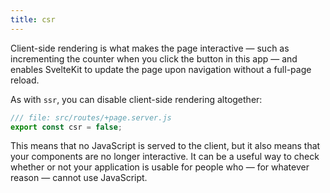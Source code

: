 ```yaml
---
title: csr
---
```


Client-side rendering is what makes the page interactive — such as incrementing the counter when you click the button in this app — and enables SvelteKit to update the page upon navigation without a full-page reload.

As with `ssr`, you can disable client-side rendering altogether:

```js
/// file: src/routes/+page.server.js
export const csr = false;
```

This means that no JavaScript is served to the client, but it also means that your components are no longer interactive. It can be a useful way to check whether or not your application is usable for people who — for whatever reason — cannot use JavaScript.
